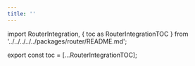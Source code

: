 ```yaml
---
title: ''
---
```


import RouterIntegration, { toc as RouterIntegrationTOC } from '../../../../../packages/router/README.md';

<RouterIntegration />

<!-- Workaround for generating table of contents -->
<!-- See https://github.com/facebook/docusaurus/issues/3915#issuecomment-896193142 -->

export const toc = [...RouterIntegrationTOC];

